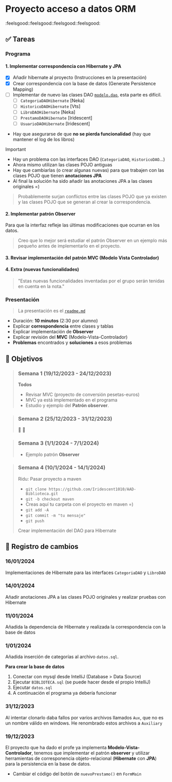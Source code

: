 # Proyecto acceso a datos ORM

:feelsgood::feelsgood::feelsgood::feelsgood:

## ✅ Tareas

### Programa

#### 1. Implementar correspondencia con Hibernate y JPA

- [x] Añadir hibernate al proyecto (Instrucciones en la presentación)
- [x] Crear correspondencia con la base de datos (Generate Persistence Mapping)
- [ ] Implementar de nuevo las clases DAO [`modelo.dao`](./Biblioteca%20MVC/src/modelo/dao/), esta parte es difícil.
    - [ ] `CategoriaDAOHibernate` [Neka]
    - [ ] `HistoricoDAOHibernate` [Vts]
    - [ ] `LibroDAOHibernate` [Neka]
    - [ ] `PrestamoDAOHibernate` [Iridescent]
    - [ ] `UsuarioDAOHibernate` [Iridescent]

- Hay que asegurarse de que **no se pierda funcionalidad** (hay que mantener el
log de los libros)
     
> [!IMPORTANT]  
> - Hay un problema con las interfaces DAO (`CategoriaDAO`, `HistoricoDAO`...)
> - Ahora mismo utilizan las clases POJO antiguas
> - Hay que cambiarlas (o crear algunas nuevas) para que trabajen con las clases POJO que tienen **anotaciones JPA**
> - Al final la solución ha sido añadir las anotaciones JPA a las clases originales =)
     
> Probablemente surjan conflictos entre las clases POJO que ya existen y las clases POJO que se generan al crear la correspondencia.

#### 2. Implementar patrón Observer

Para que la interfaz refleje las últimas modificaciones que ocurran en los datos.

> Creo que lo mejor será estudiar el patrón Observer en un ejemplo más pequeño antes de implementarlo en el proyecto.

#### 3. Revisar implementación del patrón **MVC** (Modelo Vista Controlador)

#### 4. Extra (nuevas funcionalidades)

> "Estas nuevas funcionalidades inventadas por el grupo serán tenidas en cuenta en la nota."

### Presentación

> La presentación es el [`readme.md`](./readme.md)

- Duración: **10 minutos** (2:30 por alumno)
- Explicar **correspondencia** entre clases y tablas
- Explicar implementación de **Observer**
- Explicar revisión del **MVC** (Modelo-Vista-Controlador)
- **Problemas** encontrados y **soluciones** a esos problemas 


## 🎯 Objetivos

> ### Semana 1 (19/12/2023 - 24/12/2023)
> 
> **Todos**
> - Revisar MVC (proyecto de conversión pesetas-euros)
> - MVC ya está implementado en el programa
> - Estudio y ejemplo del **Patrón observer**.

> ### Semana 2 (25/12/2023 - 31/12/2023)
>
> 🎄 🎅
> 

> ### Semana 3 (1/1/2024 - 7/1/2024) 
> 
> - Ejemplo patrón **Observer**

> ### Semana 4 (10/1/2024 - 14/1/2024)
>
> Ridu: Pasar proyecto a maven
> - `git clone https://github.com/Iridescent1010/AAD-Biblioteca.git`
> - `git -b checkout maven`
> - Creas aquí tu carpeta con el proyecto en maven =)
> - `git add -A`
> - `git commit -m "tu mensaje"`
> - `git push`
>
> Crear implementación del DAO para Hibernate

## 📄 Registro de cambios

### 16/01/2024

Implementaciones de Hibernate para las interfaces `CategoriaDAO` y `LibroDAO`

### 14/01/2024

Añadir anotaciones JPA a las clases POJO originales y realizar pruebas con
Hibernate

### 11/01/2024

Añadida la dependencia de Hibernate y realizada la correspondencia con la
base de datos

### 1/01/2024

Añadida inserción de categorías al archivo `datos.sql`.

**Para crear la base de datos**
1. Conectar con mysql desde IntelliJ (Database \> Data Source)
2. Ejecutar `BIBLIOTECA.sql` (se puede hacer desde el propio IntelliJ)
3. Ejecutar `datos.sql`
4. A continuación el programa ya debería funcionar 

### 31/12/2023

Al intentar clonarlo daba fallos por varios archivos llamados `Aux`,
que no es un nombre válido en windows. He renombrado estos archivos a `Auxiliary`

### 19/12/2023
 
El proyecto que ha dado el profe ya implementa **Modelo-Vista-Controlador**,
tenemos que implementar el patrón **observer** y utilizar herramientas de
corresponencia objeto-relacional (**Hibernate** con **JPA**) para la persistencia en la
base de datos.
 
- Cambiar el código del botón de `nuevoPrestamo()` en `FormMain`
